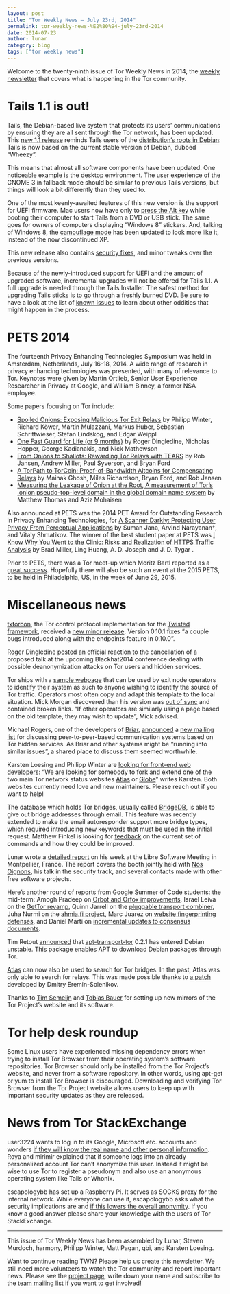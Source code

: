 ```yaml
---
layout: post
title: "Tor Weekly News — July 23rd, 2014"
permalink: tor-weekly-news-%E2%80%94-july-23rd-2014
date: 2014-07-23
author: lunar
category: blog
tags: ["tor weekly news"]
---
```


Welcome to the twenty-ninth issue of Tor Weekly News in 2014, the [weekly newsletter](https://lists.torproject.org/cgi-bin/mailman/listinfo/tor-news) that covers what is happening in the Tor community.

# Tails 1.1 is out!

Tails, the Debian-based live system that protects its users’ communications by ensuring they are all sent through the Tor network, has been updated. This [new 1.1 release](https://tails.boum.org/news/version_1.1/) reminds Tails users of the [distribution’s roots in Debian](https://tails.boum.org/contribute/relationship_with_upstream/): Tails is now based on the current stable version of Debian, dubbed “Wheezy”.

This means that almost all software components have been updated. One noticeable example is the desktop environment. The user experience of the GNOME 3 in fallback mode should be similar to previous Tails versions, but things will look a bit differently than they used to.

One of the most keenly-awaited features of this new version is the support for UEFI firmware. Mac users now have only to [press the Alt key](https://tails.boum.org/doc/first_steps/start_tails/#usb-mac) while booting their computer to start Tails from a DVD or USB stick. The same goes for owners of computers displaying “Windows 8” stickers. And, talking of Windows 8, the [camouflage mode](https://tails.boum.org/doc/first_steps/startup_options/windows_camouflage/) has been updated to look more like it, instead of the now discontinued XP.

This new release also contains [security fixes](https://tails.boum.org/security/Numerous_security_holes_in_1.0.1), and minor tweaks over the previous versions.

Because of the newly-introduced support for UEFI and the amount of upgraded software, incremental upgrades will not be offered for Tails 1.1. A full upgrade is needed through the Tails Installer. The safest method for upgrading Tails sticks is to go through a freshly burned DVD. Be sure to have a look at the list of [known issues](https://tails.boum.org/news/version_1.1/#index2h1) to learn about other oddities that might happen in the process.

# PETS 2014

The fourteenth Privacy Enhancing Technologies Symposium was held in Amsterdam, Netherlands, July 16-18, 2014. A wide range of research in privacy enhancing technologies was presented, with many of relevance to Tor. Keynotes were given by Martin Ortlieb, Senior User Experience Researcher in Privacy at Google, and William Binney, a former NSA employee.

Some papers focusing on Tor include:

- [Spoiled Onions: Exposing Malicious Tor Exit Relays](https://petsymposium.org/2014/papers/Winter.pdf) by Philipp Winter, Richard Köwer, Martin Mulazzani, Markus Huber, Sebastian Schrittwieser, Stefan Lindskog, and Edgar Weippl
- [One Fast Guard for Life (or 9 months)](https://petsymposium.org/2014/papers/Dingledine.pdf) by Roger Dingledine, Nicholas Hopper, George Kadianakis, and Nick Mathewson
- [From Onions to Shallots: Rewarding Tor Relays with TEARS](https://petsymposium.org/2014/papers/Jansen.pdf) by Rob Jansen, Andrew Miller, Paul Syverson, and Bryan Ford
- [A TorPath to TorCoin: Proof-of-Bandwidth Altcoins for Compensating Relays](https://petsymposium.org/2014/papers/Ghosh.pdf) by Mainak Ghosh, Miles Richardson, Bryan Ford, and Rob Jansen
- [Measuring the Leakage of Onion at the Root, A measurement of Tor’s .onion pseudo-top-level domain in the global domain name system](https://petsymposium.org/2014/papers/Thomas.pdf) by Matthew Thomas and Aziz Mohaisen

Also announced at PETS was the 2014 PET Award for Outstanding Research in Privacy Enhancing Technologies, for [A Scanner Darkly: Protecting User Privacy From Perceptual Applications](https://freedom-to-tinker.com/blog/shmat/a-scanner-darkly-protecting-user-privacy-from-perceptual-applications/) by Suman Jana, Arvind Narayanan†, and Vitaly Shmatikov. The winner of the best student paper at PETS was [I Know Why You Went to the Clinic: Risks and Realization of HTTPS Traffic Analysis](https://petsymposium.org/2014/papers/Miller.pdf) by Brad Miller, Ling Huang, A. D. Joseph and J. D. Tygar .

Prior to PETS, there was a Tor meet-up which Moritz Bartl reported as a [great success](https://lists.torproject.org/pipermail/tor-talk/2014-July/033936.html). Hopefully there will also be such an event at the 2015 PETS, to be held in Philadelphia, US, in the week of June 29, 2015.

# Miscellaneous news

[txtorcon](https://pypi.python.org/pypi/txtorcon), the Tor control protocol implementation for the [Twisted framework](https://twistedmatrix.com/), received a [new minor release](https://lists.torproject.org/pipermail/tor-dev/2014-July/007166.html). Version 0.10.1 fixes “a couple bugs introduced along with the endpoints feature in 0.10.0”.

Roger Dingledine [posted](https://blog.torproject.org/blog/recent-black-hat-2014-talk-cancellation) an official reaction to the cancellation of a proposed talk at the upcoming Blackhat2014 conference dealing with possible deanonymization attacks on Tor users and hidden services.

Tor ships with a [sample webpage](https://gitweb.torproject.org/tor.git/blob_plain/HEAD:/contrib/operator-tools/tor-exit-notice.html) that can be used by exit node operators to identify their system as such to anyone wishing to identify the source of Tor traffic. Operators most often copy and adapt this template to the local situation. Mick Morgan discovered than his version was [out of sync](https://lists.torproject.org/pipermail/tor-relays/2014-July/004982.html) and contained broken links. “If other operators are similarly using a page based on the old template, they may wish to update”, Mick advised.

Michael Rogers, one of the developers of [Briar](https://briarproject.org/), [announced](https://lists.torproject.org/pipermail/tor-dev/2014-July/007161.html) a [new mailing list](https://fulpool.org/cgi-bin/mailman/listinfo/hidden-services) for discussing peer-to-peer-based communication systems based on Tor hidden services. As Briar and other systems might be “running into similar issues”, a shared place to discuss them seemed worthwhile.

Karsten Loesing and Philipp Winter are [looking for front-end web developers](https://blog.torproject.org/blog/looking-front-end-web-developers-network-status-websites-atlas-and-globe): “We are looking for somebody to fork and extend one of the two main Tor network status websites [Atlas](https://atlas.torproject.org/) or [Globe](https://globe.torproject.org/)” writes Karsten. Both websites currently need love and new maintainers. Please reach out if you want to help!

The database which holds Tor bridges, usually called [BridgeDB](https://gitweb.torproject.org/bridgedb.git), is able to give out bridge addresses through email. This feature was recently extended to make the email autoresponder support more bridge types, which required introducing new keywords that must be used in the initial request. Matthew Finkel is looking for [feedback](https://lists.torproject.org/pipermail/tor-dev/2014-July/007164.html) on the current set of commands and how they could be improved.

Lunar wrote a [detailed report](https://lists.torproject.org/pipermail/tor-reports/2014-July/000593.html) on his week at the Libre Software Meeting in Montpellier, France. The report covers the booth jointly held with [Nos Oignons](https://nos-oignons.net/), his talk in the security track, and several contacts made with other free software projects.

Here’s another round of reports from Google Summer of Code students: the mid-term: Amogh Pradeep on [Orbot and Orfox improvements](https://lists.torproject.org/pipermail/tor-dev/2014-July/007152.html), Israel Leiva on the [GetTor revamp](https://lists.torproject.org/pipermail/tor-dev/2014-July/007156.html), Quinn Jarrell on the [pluggable transport combiner](https://lists.torproject.org/pipermail/tor-dev/2014-July/007157.html), Juha Nurmi on the [ahmia.fi project](https://lists.torproject.org/pipermail/tor-reports/2014-July/000594.html), Marc Juarez on [website fingerprinting defenses](https://lists.torproject.org/pipermail/tor-reports/2014-July/000595.html), and Daniel Martí on [incremental updates to consensus documents](https://lists.torproject.org/pipermail/tor-dev/2014-July/007163.html).

Tim Retout [announced](http://retout.co.uk/blog/2014/07/21/apt-transport-tor) that [apt-transport-tor](https://tracker.debian.org/pkg/apt-transport-tor) 0.2.1 has entered Debian unstable. This package enables APT to download Debian packages through Tor.

[Atlas](https://atlas.torproject.org/) can now also be used to search for Tor bridges. In the past, Atlas was only able to search for relays. This was made possible thanks to [a patch](https://bugs.torproject.org/6320) developed by Dmitry Eremin-Solenikov.

Thanks to [Tim Semeijn](https://lists.torproject.org/pipermail/tor-mirrors/2014-July/000642.html) and [Tobias Bauer](https://lists.torproject.org/pipermail/tor-mirrors/2014-July/000646.html) for setting up new mirrors of the Tor Project’s website and its software.

# Tor help desk roundup

Some Linux users have experienced missing dependency errors when trying to install Tor Browser from their operating system’s software repositories. Tor Browser should only be installed from the Tor Project’s website, and never from a software repository. In other words, using apt-get or yum to install Tor Browser is discouraged. Downloading and verifying Tor Browser from the Tor Project website allows users to keep up with important security updates as they are released.

# News from Tor StackExchange

user3224 wants to log in to its Google, Microsoft etc. accounts and wonders [if they will know the real name and other personal information](https://tor.stackexchange.com/q/3603/88). Roya and mirimir explained that if someone logs into an already personalized account Tor can’t anonymize this user. Instead it might be wise to use Tor to register a pseudonym and also use an anonymous operating system like Tails or Whonix.

escapologybb has set up a Raspberry Pi. It serves as SOCKS proxy for the internal network. While everyone can use it, escapologybb asks what the security implications are and [if this lowers the overall anonymity](https://tor.stackexchange.com/q/3596/88). If you know a good answer please share your knowledge with the users of Tor StackExchange.

* * *

This issue of Tor Weekly News has been assembled by Lunar, Steven Murdoch, harmony, Philipp Winter, Matt Pagan, qbi, and Karsten Loesing.

Want to continue reading TWN? Please help us create this newsletter. We still need more volunteers to watch the Tor community and report important news. Please see the [project page](https://trac.torproject.org/projects/tor/wiki/TorWeeklyNews), write down your name and subscribe to the [team mailing list](https://lists.torproject.org/cgi-bin/mailman/listinfo/news-team) if you want to get involved!

